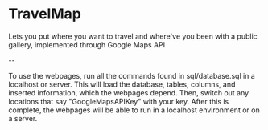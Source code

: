 # TravelMap
Lets you put where you want to travel and where've you been with a public gallery, implemented through Google Maps API

--

To use the webpages, run all the commands found in sql/database.sql in a localhost or server. This will load the database, tables, columns, and inserted information, which the webpages depend. Then, switch out any locations that say "GoogleMapsAPIKey" with your key. After this is complete, the webpages will be able to run in a localhost environment or on a server.